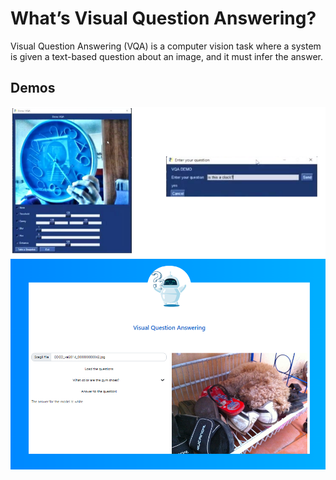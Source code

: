 # **What’s Visual Question Answering?**

Visual Question Answering (VQA) is a computer vision task where 
a system is given a text-based question about an image, 
and it must infer the answer.

## **Demos**
![plot](./imgs/DemoWebcam.png)
<br>
![plot](./imgs/WebApplication.png)
